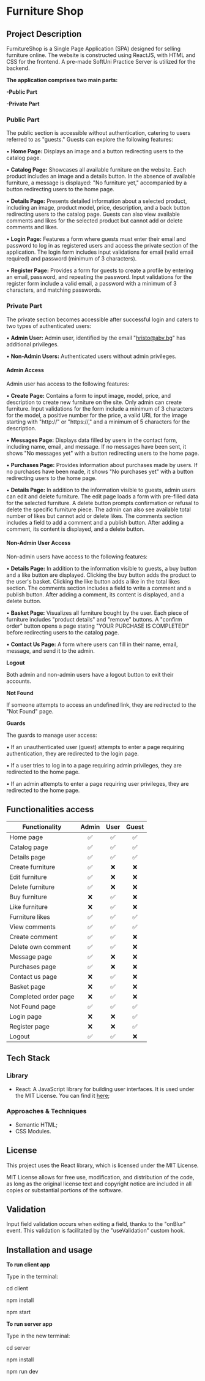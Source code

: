 # Furniture Shop

## Project Description
FurnitureShop is a Single Page Application (SPA) designed for selling furniture online. The website is constructed using ReactJS, with HTML and CSS for the frontend. A pre-made SoftUni Practice Server is utilized for the backend.

**The application comprises two main parts:**

**-Public Part**

**-Private Part**

### Public Part

The public section is accessible without authentication, catering to users referred to as "guests." 
Guests can explore the following features:

•	**Home Page:** Displays an image and a button redirecting users to the catalog page.

•	**Catalog Page:** Showcases all available furniture on the website. Each product includes an image and a details button. In the absence of available furniture, a message is displayed: "No furniture yet," accompanied by a button redirecting users to the home page.

•	**Details Page:** Presents detailed information about a selected product, including an image, product model, price, description, and a back button redirecting users to the catalog page. Guests can also view available comments and likes for the selected product but cannot add or delete comments and likes.

•	**Login Page:** Features a form where guests must enter their email and password to log in as registered users and access the private section of the application. The login form includes input validations for email (valid email required) and password (minimum of 3 characters).

•	**Register Page:** Provides a form for guests to create a profile by entering an email, password, and repeating the password. Input validations for the register form include a valid email, a password with a minimum of 3 characters, and matching passwords.


### Private Part

The private section becomes accessible after successful login and caters to two types of authenticated users:

• **Admin User:** Admin user, identified by the email "hristo@abv.bg" has additional privileges.

•	**Non-Admin Users:** Authenticated users without admin privileges.

#### Admin Access

Admin user has access to the following features:

•	**Create Page:** Contains a form to input image, model, price, and description to create new furniture on the site. Only admin can create furniture. Input validations for the form include a minimum of 3 characters for the model, a positive number for the price, a valid URL for the image starting with "http://" or "https://," and a minimum of 5 characters for the description.

•	**Messages Page:** Displays data filled by users in the contact form, including name, email, and message. If no messages have been sent, it shows "No messages yet" with a button redirecting users to the home page.

•	**Purchases Page:** Provides information about purchases made by users. If no purchases have been made, it shows "No purchases yet" with a button redirecting users to the home page.

•	**Details Page:** In addition to the information visible to guests, admin users can edit and delete furniture. The edit page loads a form with pre-filled data for the selected furniture. A delete button prompts confirmation or refusal to delete the specific furniture piece. The admin can also see available total number of likes but cannot add or delete likes. The comments section includes a field to add a comment and a publish button. After adding a comment, its content is displayed, and a delete button.

#### Non-Admin User Access

Non-admin users have access to the following features:

•	**Details Page:** 
In addition to the information visible to guests, a buy button and a like button are displayed. Clicking the buy button adds the product to the user's basket. Clicking the like button adds a like in the total likes section. The comments section includes a field to write a comment and a publish button. After adding a comment, its content is displayed, and a delete button.

•	**Basket Page:** Visualizes all furniture bought by the user. Each piece of furniture includes "product details" and "remove" buttons. A "confirm order" button opens a page stating "YOUR PURCHASE IS COMPLETED!" before redirecting users to the catalog page.

•	**Contact Us Page:** A form where users can fill in their name, email, message, and send it to the admin.



**Logout** 

Both admin and non-admin users have a logout button to exit their accounts.

**Not Found**

If someone attempts to access an undefined link, they are redirected to the "Not Found" page.

**Guards**

The guards to manage user access:

•	If an unauthenticated user (guest) attempts to enter a page requiring authentication, they are redirected to the login page.

•	If a user tries to log in to a page requiring admin privileges, they are redirected to the home page.

•	If an admin attempts to enter a page requiring user privileges, they are redirected to the home page.

## Functionalities access

| Functionality      |   Admin   |   User    |   Guest   |
| ------------------ |:---------:|:---------:|:---------:|
| Home page          |     ✅     |     ✅     |     ✅     |
| Catalog page       |     ✅     |     ✅     |     ✅     |
| Details page       |     ✅     |     ✅     |     ✅     |
| Create furniture   |     ✅     |     ❌     |     ❌     |
| Edit furniture     |     ✅     |     ❌     |     ❌     |
| Delete furniture   |     ✅     |     ❌     |     ❌     |
| Buy furniture      |     ❌     |     ✅     |     ❌     |
| Like furniture      |     ❌     |     ✅     |     ❌     |
| Furniture likes       |     ✅     |     ✅     |     ✅     |
| View comments      |     ✅     |     ✅     |     ✅     |
| Create comment     |     ✅     |     ✅     |     ❌     |
| Delete own comment  |     ✅     |     ✅     |     ❌     |
| Message page       |     ✅     |     ❌     |     ❌     |
| Purchases page     |     ✅     |     ❌     |     ❌     |
| Contact us page    |     ❌     |     ✅     |     ❌     |
| Basket page        |     ❌     |     ✅     |     ❌     |
| Completed order page        |     ❌     |     ✅     |     ❌     |
| Not Found page     |     ✅     |     ✅     |     ✅     |
| Login page         |     ❌     |     ❌     |     ✅     |
| Register page      |     ❌     |     ❌     |     ✅     |
| Logout             |     ✅     |     ✅     |     ❌     |

## Tech Stack

### Library
- React: A JavaScript library for building user interfaces. It is used under the MIT License. You can find it [here](https://github.com/facebook/react/blob/main/LICENSE);
  
### Approaches & Techniques
- Semantic HTML;
- CSS Modules.

## License
This project uses the React library, which is licensed under the MIT License.

MIT License allows for free use, modification, and distribution of the code, as long as the original license text and copyright notice are included in all copies or substantial portions of the software.

## Validation

Input field validation occurs when exiting a field, thanks to the "onBlur" event. This validation is facilitated by the "useValidation" custom hook.

## Installation and usage

**To run client app**

Type in the terminal:

   cd client 
   
   npm install
   
   npm start

   

**To run server app**

Type in the new terminal:

cd server

npm install

npm run dev


